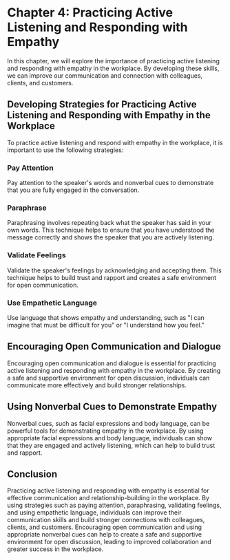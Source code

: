 Chapter 4: Practicing Active Listening and Responding with Empathy
==================================================================

In this chapter, we will explore the importance of practicing active listening and responding with empathy in the workplace. By developing these skills, we can improve our communication and connection with colleagues, clients, and customers.

Developing Strategies for Practicing Active Listening and Responding with Empathy in the Workplace
--------------------------------------------------------------------------------------------------

To practice active listening and respond with empathy in the workplace, it is important to use the following strategies:

### Pay Attention

Pay attention to the speaker's words and nonverbal cues to demonstrate that you are fully engaged in the conversation.

### Paraphrase

Paraphrasing involves repeating back what the speaker has said in your own words. This technique helps to ensure that you have understood the message correctly and shows the speaker that you are actively listening.

### Validate Feelings

Validate the speaker's feelings by acknowledging and accepting them. This technique helps to build trust and rapport and creates a safe environment for open communication.

### Use Empathetic Language

Use language that shows empathy and understanding, such as "I can imagine that must be difficult for you" or "I understand how you feel."

Encouraging Open Communication and Dialogue
-------------------------------------------

Encouraging open communication and dialogue is essential for practicing active listening and responding with empathy in the workplace. By creating a safe and supportive environment for open discussion, individuals can communicate more effectively and build stronger relationships.

Using Nonverbal Cues to Demonstrate Empathy
-------------------------------------------

Nonverbal cues, such as facial expressions and body language, can be powerful tools for demonstrating empathy in the workplace. By using appropriate facial expressions and body language, individuals can show that they are engaged and actively listening, which can help to build trust and rapport.

Conclusion
----------

Practicing active listening and responding with empathy is essential for effective communication and relationship-building in the workplace. By using strategies such as paying attention, paraphrasing, validating feelings, and using empathetic language, individuals can improve their communication skills and build stronger connections with colleagues, clients, and customers. Encouraging open communication and using appropriate nonverbal cues can help to create a safe and supportive environment for open discussion, leading to improved collaboration and greater success in the workplace.
